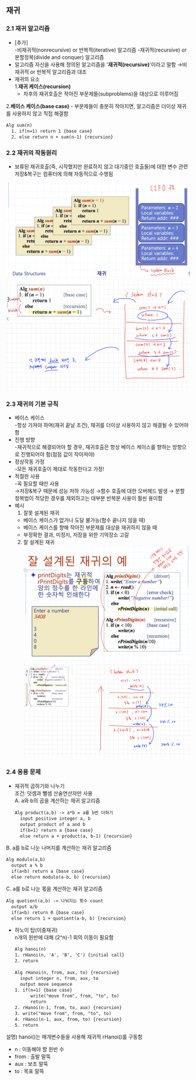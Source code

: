 ## 재귀
### 2.1 재귀 알고리즘  
  * [추가]   
  -비재귀적(nonrecursive) or 반복적(iterative) 알고리즘
  -재귀적(recursive) or 분할정복(divide and conquer) 알고리즘
  * 알고리즘 자신을 사용해 정의된 알고리즘을 '**재귀적(recursive)**'이라고 말함
  →비재귀적 or 반복적 알고리즘과 대조   
  * 재귀의 요소   
  1.**재귀 케이스(recursion)**
    - 차후의 재귀호출은 작아진 부문제들(subproblems)을 대상으로 이루어짐

  2.**베이스 케이스(base case)**
    - 부문제들이 충분히 작아지면, 알고리즘은 더이상 재귀를 사용하지 않고 직접 해결함
  ```
  Alg sum(n)   
    1. if(n=1) return 1 {base case}
    2. else return n + sum(n-1) {recursion}
  ```

### 2.2 재귀의 작동원리   
- 보류된 재귀호출(즉, 시작했지만 완료하지 않고 대기중인 호출들)에 대한 변수 관련 저장&복구는 컴퓨터에 의해 자동적으로 수행됨

![재귀의작동원리](../img/재귀의작동원리.png)
![재귀의작동원리](../img/재귀의동작원리2.png)

### 2.3 재귀의 기본 규칙
* 베이스 케이스   
-항상 가져야 하며(재귀 끝날 조건), 재귀를 더이상 사용하지 않고 해결될 수 있어야 함
* 진행 방향   
-재귀적으로 해결되어야 할 경우, 재귀호출은 항상 베이스 케이스를 향하는 방향으로 진행되어야 함(점점 값이 작아져야)
* 정상작동 가정     
-모든 재귀호출이 제대로 작동한다고 가정!
* 적절한 사용   
-꼭 필요할 때만 사용   
  →저장&복구 때문에 성능 저하 가능성
  →함수 호출에 대한 오버헤드 발생 → 분할 정복법이 적당한 경우를 제외하고는 대부분 반복문 사용이 훨씬 용이함
* 예시   
  1. 잘못 설계된 재귀
  - 베이스 케이스가 없거나 도달 불가능(함수 끝나지 않을 때)
  - 베이스 케이스를 향해 작아진 부문제를 대상을 재귀하지 않을 때
  - 부정확한 결과, 미정지, 저장을 위한 기억장소 고갈  
  2. 잘 설계된 재귀
  ![잘설계된재귀](../img/recursionex.png)
  ![잘설계된재귀](../img/recursionex2.png)
  
### 2.4 응용 문제
* 재귀적 곱하기와 나누기   
조건: 덧셈과 뺄셈 산술연산자만 사용   
A. a와 b의 곱을 계산하는 재귀 알고리즘   

  ```
  Alg product(a,b) -> a*b = a를 b번 더하기 
	input positive integer a, b
	output product of a and b
	if(b=1) return a {base case}
	else return a + product(a, b-1) {recursion}
  ```
B. a를 b로 나눈 나머지를 계산하는 재귀 알고리즘   

  ```
  Alg modulo(a,b)
	output a % b
	if(a<b) return a {base case}
	else return modulo(a-b, b) {recursion}
  ```
C. a를 b로 나눈 몫을 계산하는 재귀 알고리즘   

  ```
  Alg quotient(a,b) -> 나눠지는 횟수 count
	output a/b
	if(a<b) return 0 {base case}
	else return 1 + quotient(a-b, b) {recursion}
  ```

* 하노이 탑(이중재귀)   
n개의 원반에 대해 (2^n)-1 회의 이동이 필요함   

  ```
  Alg hanoi(n)
  1. rHanoi(n, 'A', 'B', 'C') {initial call}
  2. return 

  Alg rHanoi(n, from, aux, to) {recursive}
	input integer n, from, aux, to
	output move sequence
  1. if(n=1) {base case}
		write("move from", from, "to", to)
		return
  2. rHanoi(n-1, from, to, aux) {recursion}
  3. write("move from", from, "to", to)
  4. rHanoi(n-1, aux, from, to) {recursion}
  5. return 
  ```
설명)
  hanoi()는 매개변수들을 사용해 재귀적 rHanoi()를 구동함
  - n : 이동해야 할 원반 수 
  - from : 출발 말뚝
  - aux : 보조 말뚝 
  - to : 목표 말뚝